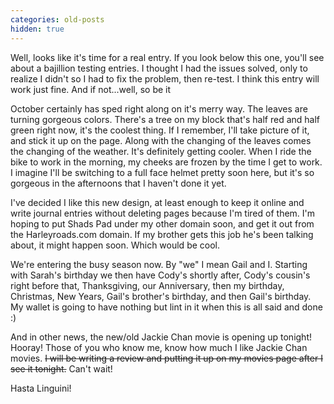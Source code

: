```yaml
---
categories: old-posts
hidden: true
---
```


Well, looks like it's time for a real entry. If you look below this one, you'll see about a bajillion testing entries. I thought I had the issues solved, only to realize I didn't so I had to fix the problem, then re-test. I think this entry will work just fine. And if not...well, so be it
<!--more-->
October certainly has sped right along on it's merry way. The leaves are turning gorgeous colors. There's a tree on my block that's half red and half green right now, it's the coolest thing. If I remember, I'll take picture of it, and stick it up on the page. Along with the changing of the leaves comes the changing of the weather. It's definitely getting cooler. When I ride the bike to work in the morning, my cheeks are frozen by the time I get to work. I imagine I'll be switching to a full face helmet pretty soon here, but it's so gorgeous in the afternoons that I haven't done it yet.

I've decided I like this new design, at least enough to keep it online and write journal entries without deleting pages because I'm tired of them. I'm hoping to put Shads Pad under my other domain soon, and get it out from the Harleyroads.com domain. If my brother gets this job he's been talking about, it might happen soon. Which would be cool.

We're entering the busy season now. By "we" I mean Gail and I. Starting with Sarah's birthday we then have Cody's shortly after, Cody's cousin's right before that, Thanksgiving, our Anniversary, then my birthday, Christmas, New Years, Gail's brother's birthday, and then Gail's birthday. My wallet is going to have nothing but lint in it when this is all said and done :)

And in other news, the new/old Jackie Chan movie is opening up tonight! Hooray! Those of you who know me, know how much I like Jackie Chan movies. ~~I will be writing a review and putting it up on my movies page after I see it tonight.~~ Can't wait!

Hasta Linguini!
